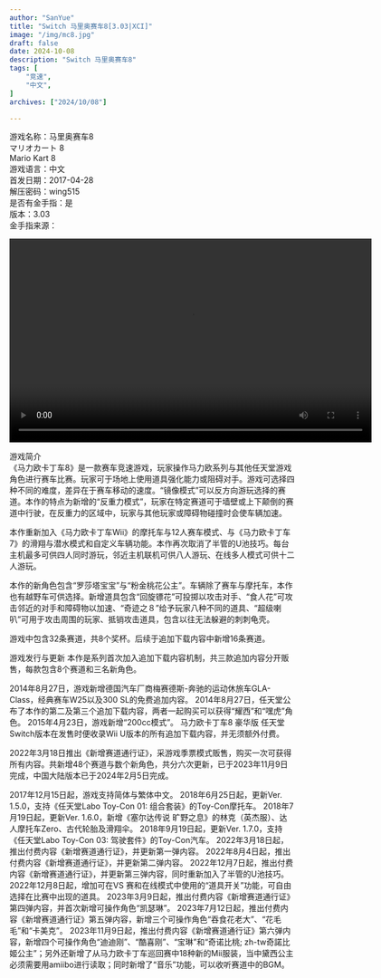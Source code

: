 ```yaml
---
author: "SanYue"
title: "Switch 马里奥赛车8[3.03|XCI]"
image: "/img/mc8.jpg"
draft: false
date: 2024-10-08
description: "Switch 马里奥赛车8"
tags: [
    "竞速",
    "中文",
]
archives: ["2024/10/08"]

---
```


游戏名称：马里奥赛车8  
マリオカート 8  
Mario Kart 8  
游戏语言：中文  
首发日期：2017-04-28  
解压密码：wing515  
是否有金手指：是  
版本：3.03  
金手指来源：

<video width="640" height="360" controls>
    <source src="C:\Users\weijunchun_vendor\Documents\blog\static\videos\SED.mp4" type="video/mp4">
    Your browser does not support the video tag.
</video>


游戏简介  
《马力欧卡丁车8》是一款赛车竞速游戏，玩家操作马力欧系列与其他任天堂游戏角色进行赛车比赛。玩家可于场地上使用道具强化能力或阻碍对手。游戏可选择四种不同的难度，差异在于赛车移动的速度。“镜像模式”可以反方向游玩选择的赛道。本作的特点为新增的“反重力模式”，玩家在特定赛道可于墙壁或上下颠倒的赛道中行驶，在反重力的区域中，玩家与其他玩家或障碍物碰撞时会使车辆加速。

本作重新加入《马力欧卡丁车Wii》的摩托车与12人赛车模式、与《马力欧卡丁车7》的滑翔与潜水模式和自定义车辆功能。本作再次取消了半管的U池技巧。每台主机最多可供四人同时游玩，邻近主机联机可供八人游玩、在线多人模式可供十二人游玩。

本作的新角色包含“罗莎塔宝宝”与“粉金桃花公主”。车辆除了赛车与摩托车，本作也有越野车可供选择。新增道具包含“回旋镖花”可投掷以攻击对手、“食人花”可攻击邻近的对手和障碍物以加速、“奇迹之８”给予玩家八种不同的道具、“超级喇叭”可用于攻击周围的玩家、抵销攻击道具，包含以往无法躲避的刺刺龟壳。

游戏中包含32条赛道，共8个奖杯。后续于追加下载内容中新增16条赛道。

游戏发行与更新
本作是系列首次加入追加下载内容机制，共三款追加内容分开贩售，每款包含8个赛道和三名新角色。

2014年8月27日，游戏新增德国汽车厂商梅赛德斯-奔驰的运动休旅车GLA-Class，经典赛车W25以及300 SL的免费追加内容。
2014年8月27日，任天堂公布了本作的第二及第三个追加下载内容，两者一起购买可以获得“耀西”和“嘿虎”角色。
2015年4月23日，游戏新增“200cc模式”。
马力欧卡丁车8 豪华版
任天堂Switch版本在发售时便收录Wii U版本的所有追加下载内容，并无须额外付费。

2022年3月18日推出《新增赛道通行证》，采游戏季票模式贩售，购买一次可获得所有内容。共新增48个赛道与数个新角色，共分六次更新，已于2023年11月9日完成，中国大陆版本已于2024年2月5日完成。

2017年12月15日起，游戏支持简体与繁体中文。
2018年6月25日起，更新Ver. 1.5.0，支持《任天堂Labo Toy-Con 01: 组合套装》的Toy-Con摩托车。
2018年7月19日起，更新Ver. 1.6.0，新增《塞尔达传说 旷野之息》的林克（英杰服）、达人摩托车Zero、古代轮胎及滑翔伞。
2018年9月19日起，更新Ver. 1.7.0，支持《任天堂Labo Toy-Con 03: 驾驶套件》的Toy-Con汽车。
2022年3月18日起，推出付费内容《新增赛道通行证》，并更新第一弹内容。
2022年8月4日起，推出付费内容《新增赛道通行证》，并更新第二弹内容。
2022年12月7日起，推出付费内容《新增赛道通行证》，并更新第三弹内容，同时重新加入了半管的U池技巧。
2022年12月8日起，增加可在VS 赛和在线模式中使用的“道具开关”功能，可自由选择在比赛中出现的道具。
2023年3月9日起，推出付费内容《新增赛道通行证》第四弹内容，并首次新增可操作角色“凯瑟琳”。
2023年7月12日起，推出付费内容《新增赛道通行证》第五弹内容，新增三个可操作角色“吞食花老大”、“花毛毛”和“卡美克”。
2023年11月9日起，推出付费内容《新增赛道通行证》第六弹内容，新增四个可操作角色“迪迪刚”、“酷喜刚”、“宝琳”和“奇诺比桃; zh-tw奇諾比姬公主”；另外还新增了从马力欧卡丁车巡回赛中18种新的Mii服装，当中黛西公主必须需要用amiibo进行读取；同时新增了“音乐”功能，可以收听赛道中的BGM。